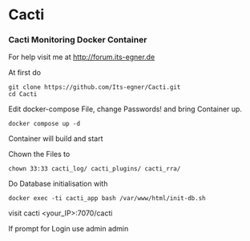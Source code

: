# Cacti
### Cacti Monitoring Docker Container

For help visit me at http://forum.its-egner.de

At first do 

```
git clone https://github.com/Its-egner/Cacti.git
cd Cacti
```

Edit docker-compose File, change Passwords! and bring Container up.
```
docker compose up -d
```
Container will build and start

Chown the Files to
```
chown 33:33 cacti_log/ cacti_plugins/ cacti_rra/
```
Do Database initialisation with
```
docker exec -ti cacti_app bash /var/www/html/init-db.sh
```
visit cacti <your_IP>:7070/cacti

If prompt for Login use admin admin
